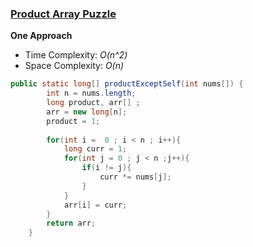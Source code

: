 ### [Product Array Puzzle](https://www.geeksforgeeks.org/problems/product-array-puzzle4525/1)

**One Approach**

- Time Complexity: *O(n^2)*
- Space Complexity: *O(n)* 

```java
public static long[] productExceptSelf(int nums[]) {
        int n = nums.length;
        long product, arr[] ;
        arr = new long[n];
        product = 1;
        
        for(int i =  0 ; i < n ; i++){
            long curr = 1;
            for(int j = 0 ; j < n ;j++){
                if(i != j){
                    curr *= nums[j];
                }
            }
            arr[i] = curr;
        }
        return arr;
    }
```